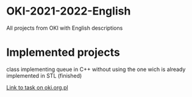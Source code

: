 # OKI-2021-2022-English
All projects from OKI with English descriptions

# Implemented projects
class implementing queue in C++ without using the one wich is already implemented in STL (finished)

[Link to task on oki.org.pl](https://oki.org.pl/kolejka-zadanie/)
